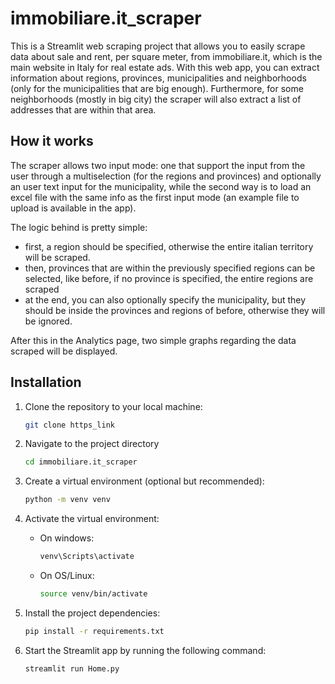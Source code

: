 # immobiliare.it_scraper

This is a Streamlit web scraping project that allows you to easily scrape data about sale and rent, per square meter, from immobiliare.it, which is the main website in Italy for real estate ads. With this web app, you can extract information about regions, provinces, municipalities and neighborhoods (only for the municipalities that are big enough). Furthermore, for some neighborhoods (mostly in big city) the scraper will also extract a list of addresses that are within that area.

## How it works

The scraper allows two input mode: one that support the input from the user through a multiselection (for the regions and provinces) and optionally an user text input for the municipality, while the second way is to load an excel file with the same info as the first input mode (an example file to upload is available in the app).

The logic behind is pretty simple:
- first, a region should be specified, otherwise the entire italian territory will be scraped.
- then, provinces that are within the previously specified regions can be selected, like before, if no province is specified, the entire regions are scraped
- at the end, you can also optionally specify the municipality, but they should be inside the provinces and regions of before, otherwise they will be ignored.

After this in the Analytics page, two simple graphs regarding the data scraped will be displayed.

## Installation

1. Clone the repository to your local machine:

   ```bash
   git clone https_link
   ```

2. Navigate to the project directory

    ```bash
    cd immobiliare.it_scraper
    ```

3. Create a virtual environment (optional but recommended):

    ```bash
    python -m venv venv
    ```

4. Activate the virtual environment:
    - On windows:

        ```bash
        venv\Scripts\activate
        ```

    - On OS/Linux:

        ```bash
        source venv/bin/activate
        ```

5. Install the project dependencies:

    ```bash
    pip install -r requirements.txt
    ```

6. Start the Streamlit app by running the following command:

    ```bash
   streamlit run Home.py
    ```   
